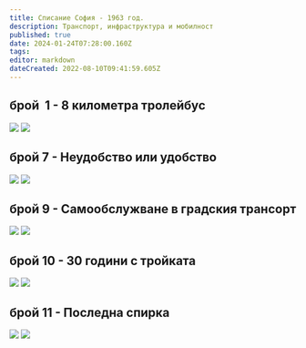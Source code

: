 ```yaml
---
title: Списание София - 1963 год.
description: Транспорт, инфраструктура и мобилност
published: true
date: 2024-01-24T07:28:00.160Z
tags: 
editor: markdown
dateCreated: 2022-08-10T09:41:59.605Z
---
```


## брой  1 - 8 километра тролейбус
<img src="http://46.10.181.183:1518/trinmo/literature/spisanie-sofia/sof_1963_kn1_0012-1.jpg"/>
<img src="http://46.10.181.183:1518/trinmo/literature/spisanie-sofia/sof_1963_kn1_0013-1.jpg"/>

## брой 7 - Неудобство или удобство
<img src="http://46.10.181.183:1518/trinmo/literature/spisanie-sofia/sof_1963_kn7_0012-1.jpg"/>
<img src="http://46.10.181.183:1518/trinmo/literature/spisanie-sofia/sof_1963_kn7_0013-1.jpg"/>

## брой 9 - Самообслужване в градския трансорт
<img src="http://46.10.181.183:1518/trinmo/literature/spisanie-sofia/sof_1963_kn9_0015-1.jpg"/>
<img src="http://46.10.181.183:1518/trinmo/literature/spisanie-sofia/sof_1963_kn9_0016-1.jpg"/>


## брой 10 - 30 години с тройката
<img src="http://46.10.181.183:1518/trinmo/literature/spisanie-sofia/sof_1963_kn10_0025-1.jpg"/>
<img src="http://46.10.181.183:1518/trinmo/literature/spisanie-sofia/sof_1963_kn10_0026-1.jpg"/>

## брой 11 - Последна спирка
<img src="http://46.10.181.183:1518/trinmo/literature/spisanie-sofia/sof_1963_kn11_0015-1.jpg"/>
<img src="http://46.10.181.183:1518/trinmo/literature/spisanie-sofia/sof_1963_kn11_0016-1.jpg"/>
